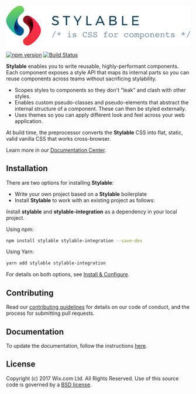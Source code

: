 ![Stylable CSS for Components](./site/branding/logo/SVG/96-logo-horizontal.svg)

[![npm version](https://badge.fury.io/js/stylable.svg)](https://www.npmjs.com/package/stylable)
[![Build Status](https://travis-ci.org/wix/stylable.svg?branch=master)](https://travis-ci.org/wix/stylable)

**Stylable** enables you to write reusable, highly-performant components. Each component exposes a style API that maps its internal parts so you can reuse components across teams without sacrificing stylability.

* Scopes styles to components so they don't "leak" and clash with other styles.
* Enables custom pseudo-classes and pseudo-elements that abstract the internal structure of a component. These can then be styled externally.
* Uses themes so you can apply different look and feel across your web application.

At build time, the preprocessor converts the **Stylable** CSS into flat, static, valid vanilla CSS that works cross-browser.

Learn more in our [Documentation Center](https://stylable.io/).

<!-- ## Code Example -->

## Installation

There are two options for installing **Stylable**:
* Write your own project based on a **Stylable** boilerplate 
* Install **Stylable** to work with an existing project as follows:

Install **stylable** and **stylable-integration** as a dependency in your local project.

Using npm:
```bash
npm install stylable stylable-integration --save-dev
```
Using Yarn:
```bash
yarn add stylable stylable-integration
```
For details on both options, see [Install & Configure](https://stylable.io/docs/getting-started/install-configure).


## Contributing

Read our [contributing guidelines](./CONTRIBUTING.md) for details on our code of conduct, and the process for submitting pull requests.

## Documentation
To update the documentation, follow the instructions [here](./updating-docs.md).

## License

Copyright (c) 2017 Wix.com Ltd. All Rights Reserved. Use of this source code is governed by a [BSD license](./LICENSE.md).
